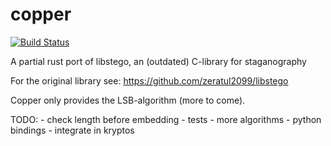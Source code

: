 # copper

[![Build Status](https://travis-ci.com/zeratul2099/copper.svg?branch=master)](https://travis-ci.com/zeratul2099/copper)

A partial rust port of libstego, an (outdated) C-library for staganography

For the original library see: https://github.com/zeratul2099/libstego

Copper only provides the LSB-algorithm (more to come).


TODO:
    - check length before embedding
    - tests
    - more algorithms 
    - python bindings
    - integrate in kryptos
